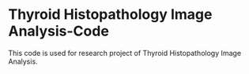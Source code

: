 # Thyroid Histopathology Image Analysis-Code

This code is used for research project of Thyroid Histopathology Image Analysis.  
